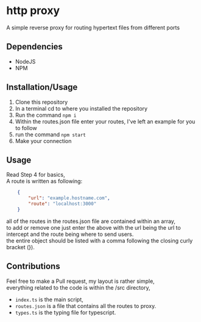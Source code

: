 # http proxy
A simple reverse proxy for routing hypertext files from different ports

## Dependencies

* NodeJS
* NPM

## Installation/Usage

1. Clone this repository
2. In a terminal cd to where you installed the repository
3. Run the command `npm i`
4. Within the routes.json file enter your routes, I've left an example for you to follow
5. run the command `npm start`
6. Make your connection

## Usage
Read Step 4 for basics,  
A route is written as following:
```json
    {
        "url": "example.hostname.com",
        "route": "localhost:3000"
    }
```
all of the routes in the routes.json file are contained within an array,  
to add or remove one just enter the above with the url being the url to intercept and the route being where to send users.  
the entire object should be listed with a comma following the closing curly bracket (}).

## Contributions
Feel free to make a Pull request, my layout is rather simple,  
everything related to the code is within the /src directory,  
  
* `index.ts` is the main script,  
* `routes.json` is a file that contains all the routes to proxy.  
* `types.ts` is the typing file for typescript.
